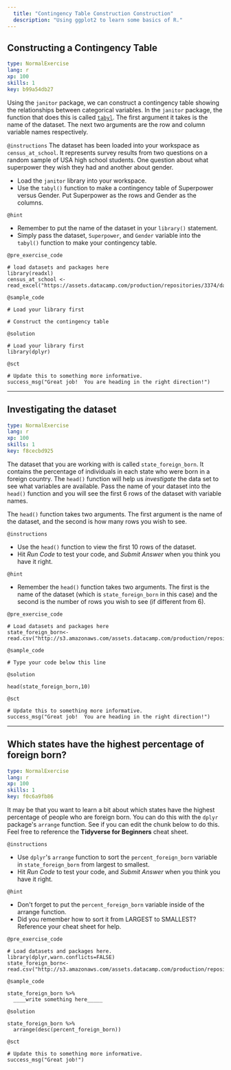 ```yaml
---
  title: "Contingency Table Construction Construction"
  description: "Using ggplot2 to learn some basics of R."
---
```

## Constructing a Contingency Table

```yaml
type: NormalExercise 
lang: r
xp: 100 
skills: 1
key: b99a54db27   
```

Using the `janitor` package, we can construct a contingency table showing the relationships between categorical variables.  In the `janitor` package, the function that does this is called [`tabyl`](https://www.rdocumentation.org/packages/janitor/versions/1.0.0/topics/tabyl).  The first argument it takes is the name of the dataset.  The next two arguments are the row and column variable names respectively.   


`@instructions`
The dataset has been loaded into your workspace as `census_at_school`. It represents survey results from two questions on a random sample of USA high school students.  One question about what superpower they wish they had and another about gender. 

- Load the `janitor` library into your workspace.
- Use the `tabyl()` function to make a contingency table of Superpower versus Gender.  Put Superpower as the rows and Gender as the columns. 

`@hint`
- Remember to put the name of the dataset in your `library()` statement. 
- Simply pass the dataset, `Superpower`, and `Gender` variable into the `tabyl()` function to make your contingency table. 

`@pre_exercise_code`
```{r}
# load datasets and packages here
library(readxl)
census_at_school <- read_excel("https://assets.datacamp.com/production/repositories/3374/datasets/a11215090c6e36f0c1b33a3686ccc704bc6995d3/census_at_school.xlsx")

```


`@sample_code`

```{r}
# Load your library first

# Construct the contingency table

```

`@solution`

```{r}
# Load your library first
library(dplyr)
```

`@sct`

```{r}
# Update this to something more informative.
success_msg("Great job!  You are heading in the right direction!")
```



---
## Investigating the dataset

```yaml
type: NormalExercise
lang: r
xp: 100
skills: 1
key: f8cecbd925
```
The dataset that you are working with is called `state_foreign_born`.  It contains the percentage of individuals in each state who were born in a foreign country.  The `head()` function will help us *investigate* the data set to see what variables are available.   Pass the name of your dataset into the `head()` function and you will see the first 6 rows of the dataset with variable names. 

The `head()` function takes two arguments.  The first argument is the name of the dataset, and the second is how many rows you wish to see.  


`@instructions`
- Use the `head()` function to view the first 10 rows of the dataset. 
- Hit *Run Code* to test your code, and *Submit Answer* when you think you have it right. 

`@hint`
- Remember the `head()` function takes two arguments.  The first is the name of the dataset (which is `state_foreign_born` in this case) and the second is the number of rows you wish to see (if different from 6).


`@pre_exercise_code`

```{r}
# Load datasets and packages here
state_foreign_born<-read.csv("http://s3.amazonaws.com/assets.datacamp.com/production/repositories/3374/datasets/9e5e6297329fe3304830bf454bc9445bd16f9621/state_foreign_born.csv")

```

`@sample_code`

```{r}
# Type your code below this line

```

`@solution`

```{r}
head(state_foreign_born,10)
```

`@sct`

```{r}
# Update this to something more informative.
success_msg("Great job!  You are heading in the right direction!")
```

---

## Which states have the highest percentage of foreign born?

```yaml
type: NormalExercise
lang: r
xp: 100
skills: 1
key: f0c6a9fb86
```

It may be that you want to learn a bit about which states have the highest percentage of people who are foreign born.   You can do this with the `dplyr` package's `arrange` function. See if you can edit the chunk below to do this. Feel free to reference the **Tidyverse for Beginners** cheat sheet.


`@instructions`
- Use `dplyr`'s `arrange` function to sort the `percent_foreign_born` variable in `state_foreign_born` from largest to smallest.
- Hit *Run Code* to test your code, and *Submit Answer* when you think you have it right.

`@hint`
- Don't forget to put the `percent_foreign_born` variable inside of the arrange function.
- Did you remember how to sort it from LARGEST to SMALLEST?  Reference your cheat sheet for help.


`@pre_exercise_code`

```{r}
# Load datasets and packages here.
library(dplyr,warn.conflicts=FALSE)
state_foreign_born<-read.csv("http://s3.amazonaws.com/assets.datacamp.com/production/repositories/3374/datasets/9e5e6297329fe3304830bf454bc9445bd16f9621/state_foreign_born.csv")
```

`@sample_code`

```{r}
state_foreign_born %>%
  ____write something here_____

```

`@solution`

```{r}
state_foreign_born %>%
  arrange(desc(percent_foreign_born))
```

`@sct`

```{r}
# Update this to something more informative.
success_msg("Great job!")
```

